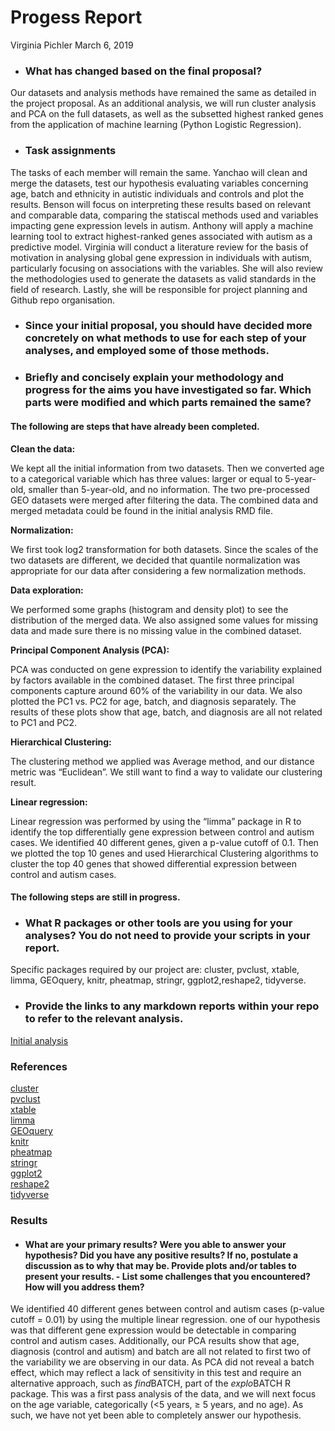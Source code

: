 Progess Report
================
Virginia Pichler
March 6, 2019

- ### What has changed based on the final proposal?

Our datasets and analysis methods have remained the same as detailed in the project proposal. As an additional analysis, we will run cluster analysis and PCA on the full datasets, as well as the subsetted highest ranked genes from the application of machine learning (Python Logistic Regression). 

- ### Task assignments

The tasks of each member will remain the same. Yanchao will clean and merge the datasets, test our hypothesis evaluating variables concerning age, batch and ethnicity in autistic individuals and controls and plot the results. Benson will focus on interpreting these results based on relevant and comparable data, comparing the statiscal methods used and variables impacting gene expression levels in autism. Anthony will apply a machine learning tool to extract highest-ranked genes associated with autism as a predictive model. Virginia will conduct a literature review for the basis of motivation in analysing global gene expression in individuals with autism, particularly focusing on associations with the variables. She will also review the methodologies used to generate the datasets as valid standards in the field of research. Lastly, she will be responsible for project planning and Github repo organisation. 


- ### Since your initial proposal, you should have decided more concretely on what methods to use for each step of your analyses, and employed some of those methods.
- ### Briefly and concisely explain your methodology and progress for the aims you have investigated so far. Which parts were modified and which parts remained the same?

#### The following are steps that have already been completed.

**Clean the data:**

We kept all the initial information from two datasets. Then we converted age to a categorical variable which has three values: larger or equal to 5-year-old, smaller than 5-year-old, and no information. The two pre-processed GEO datasets were merged after filtering the data. The combined data and merged metadata could be found in the initial analysis RMD file.

**Normalization:**

We first took log2 transformation for both datasets. Since the scales of the two datasets are different, we decided that quantile normalization was appropriate for our data after considering a few normalization methods.

**Data exploration:**

We performed some graphs (histogram and density plot) to see the distribution of the merged data. We also assigned some values for missing data and made sure there is no missing value in the combined dataset. 

**Principal Component Analysis (PCA):**

PCA was conducted on gene expression to identify the variability explained by factors available in the combined dataset. The first three principal components capture around 60% of the variability in our data. We also plotted the PC1 vs. PC2 for age, batch, and diagnosis separately. The results of these plots show that age, batch, and diagnosis are all not related to PC1 and PC2. 

**Hierarchical Clustering:**

The clustering method we applied was Average method, and our distance metric was “Euclidean”. We still want to find a way to validate our clustering result. 

**Linear regression:**

Linear regression was performed by using the “limma” package in R to identify the top differentially gene expression between control and autism cases. We identified 40 different genes, given a p-value cutoff of 0.1. Then we plotted the top 10 genes and used Hierarchical Clustering algorithms to cluster the top 40 genes that showed differential expression between control and autism cases.

#### The following steps are still in progress.



- ### What R packages or other tools are you using for your analyses? You do not need to provide your scripts in your report.

Specific packages required by our project are: cluster, pvclust, xtable, limma, GEOquery, knitr, pheatmap, stringr, ggplot2,reshape2, tidyverse.

- ### Provide the links to any markdown reports within your repo to refer to the relevant analysis.

[Initial analysis](https://github.com/STAT540-UBC/Repo_team_Y0ung-parents_W2019/blob/master/Initial_analysis.md)

### References

[cluster](https://cran.r-project.org/web/packages/cluster/cluster.pdf)   
[pvclust](https://cran.r-project.org/web/packages/pvclust/pvclust.pdf)   
[xtable](https://cran.r-project.org/web/packages/xtable/xtable.pdf)   
[limma](https://www.bioconductor.org/packages/devel/bioc/vignettes/limma/inst/doc/usersguide.pdf)   
[GEOquery](https://github.com/seandavi/GEOquery)   
[knitr](https://cran.r-project.org/web/packages/knitr/knitr.pdf)   
[pheatmap](https://cran.r-project.org/web/packages/pheatmap/pheatmap.pdf)   
[stringr](https://cran.r-project.org/web/packages/stringr/stringr.pdf)     
[ggplot2](https://cran.r-project.org/web/packages/ggplot2/ggplot2.pdf)   
[reshape2](https://cran.r-project.org/web/packages/reshape2/reshape2.pdf)   
[tidyverse](https://cran.r-project.org/web/packages/tidyverse/index.html)   

### Results
- #### What are your primary results? Were you able to answer your hypothesis? Did you have any positive results? If no, postulate a discussion as to why that may be. Provide plots and/or tables to present your results. - List some challenges that you encountered? How will you address them?

We identified 40 different genes between control and autism cases (p-value cutoff = 0.01) by using the multiple linear regression. one of our hypothesis was that different gene expression would be detectable in comparing control and autism cases. Additionally, our PCA results show that age, diagnosis (control and autism) and batch are all not related to first two of the variability we are observing in our data. As PCA did not reveal a batch effect, which may reflect a lack of sensitivity in this test and require an alternative approach, such as *find*BATCH, part of the *explo*BATCH R package. This was a first pass analysis of the data, and we will next focus on the age variable, categorically (<5 years, ≥ 5 years, and no age). As such, we have not yet been able to completely answer our hypothesis. 
